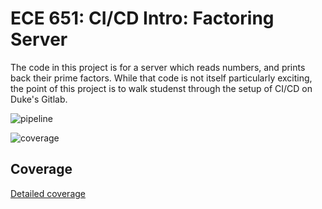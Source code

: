 ECE 651: CI/CD Intro: Factoring Server 
======================================

The code in this project is for a server which reads
numbers, and prints back their prime factors.  While
that code is not itself particularly exciting, the point
of this project is to walk studenst through the setup of 
CI/CD on Duke's Gitlab.

![pipeline](https://gitlab.oit.duke.edu/gs240/risc_team5/badges/master/pipeline.svg)

![coverage](https://gitlab.oit.duke.edu/gs240/risc_team5/badges/master/coverage.svg?job=test)

## Coverage
[Detailed coverage](https://gs240.pages.oit.duke.edu/risc_team5/dashboard.html)
